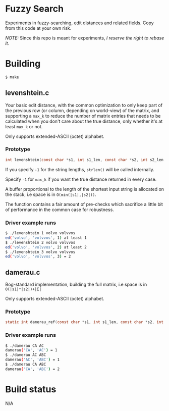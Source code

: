 
# Fuzzy Search

Experiments in fuzzy-searching, edit distances and related fields. Copy from this
code at your own risk.

*NOTE:* Since this repo is meant for experiments, _I reserve the right to rebase it._

# Building

```bash
$ make
```

## levenshtein.c

Your basic edit distance, with the common optimization to only keep part of
the previous row (or column, depending on world-view) of the matrix,
and supporting a `max_k` to reduce the number of matrix entries that needs
to be calculated when you don't care about the true distance, only whether
it's at least `max_k` or not.

Only supports extended-ASCII (octet) alphabet.

### Prototype

```c
int levenshtein(const char *s1, int s1_len, const char *s2, int s2_len, int max_k);
```

If you specify `-1` for the string lengths, `strlen()` will be called internally.

Specify `-1` for `max_k` if you want the true distance returned in every case.

A buffer proportional to the length of the shortest input string is allocated on the stack,
i.e space is in `O(min(|s1|,|s2|))`.

The function contains a fair amount of pre-checks which sacrifice a little bit of
performance in the common case for robustness.

### Driver example runs

```bash
$ ./levenshtein 1 volvo volvvos
ed('volvo', 'volvvos', 1) at least 1
$ ./levenshtein 2 volvo volvvos
ed('volvo', 'volvvos', 2) at least 2
$ ./levenshtein 3 volvo volvvos
ed('volvo', 'volvvos', 3) = 2
```

## damerau.c

Bog-standard implementation, building the full matrix,
i.e space is in `O(|s1|*|s2|)+|Σ|`

Only supports extended-ASCII (octet) alphabet.

### Prototype

```c
static int damerau_ref(const char *s1, int s1_len, const char *s2, int s2_len);
```

### Driver example runs

```bash
$ ./damerau CA AC
damerau('CA', 'AC') = 1
$ ./damerau AC ABC
damerau('AC', 'ABC') = 1
$ ./damerau CA ABC
damerau('CA', 'ABC') = 2
```

# Build status #

N/A
